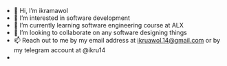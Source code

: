 - 👋 Hi, I’m ikramawol
- 👀 I’m interested in software development
- 🌱 I’m currently learning software engineering course at ALX
- 💞️ I’m looking to collaborate on any software designing things
- 📫 Reach out to me by my email address at ikruawol.14@gmail.com or by my telegram account at @ikru14 
- 

<!---
ikramawol/ikramawol is a ✨ special ✨ repository because its `README.md` (this file) appears on your GitHub profile.
You can click the Preview link to take a look at your changes.
--->
